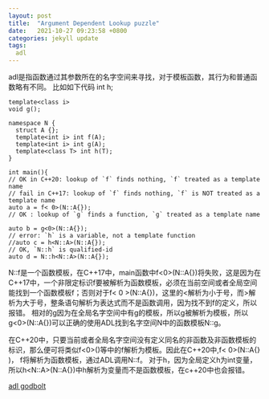 ```yaml
---
layout: post
title:  "Argument Dependent Lookup puzzle"
date:   2021-10-27 09:23:58 +0800
categories: jekyll update
tags:
  adl
---
```


adl是指函数通过其参数所在的名字空间来寻找，对于模板函数，其行为和普通函数略有不同。
比如如下代码
    int h;

    template<class i>
    void g();

    namespace N {
      struct A {};
      template<int i> int f(A);
      template<int i> int g(A);
      template<class T> int h(T);
    }

    int main(){
    // OK in C++20: lookup of `f` finds nothing, `f` treated as a template name
    // fail in C++17: lookup of `f` finds nothing, `f` is NOT treated as a template name
    auto a = f< 0>(N::A{});
    // OK : lookup of `g` finds a function, `g` treated as a template name

    auto b = g<0>(N::A{});
    // error: `h` is a variable, not a template function
    //auto c = h<N::A>(N::A{});
    // OK, `N::h` is qualified-id
    auto d = N::h<N::A>(N::A{});

N\::f是一个函数模板，在C\++17中，main函数中f<0>(N\::A{})将失败，这是因为在C++17中，一个非限定标识f要被解析为函数模板，必须在当前空间或者全局空间能找到一个函数模板f；否则对于f< 0 >(N\::A{})，这里的<解析为小于号，而>解析为大于号，整条语句解析为表达式而不是函数调用，因为找不到f的定义，所以报错。
相对的g因为在全局名字空间中有g的模板，所以g被解析为模板，所以g<0>(N::A{})可以正确的使用ADL找到名字空间N中的函数模板N\::g。

在C\++20中，只要当前或者全局名字空间没有定义同名的非函数及非函数模板的标识，那么便可将类似f<0>()等中的f解析为模板。因此在C\++20中,f< 0>(N\::A{} )，
f将解析为函数模板，通过ADL调用N\::f。
对于h，因为全局定义h为int变量，所以h<N\::A>(N\::A{})中h解析为变量而不是函数模板，在c++20中也会报错。

[adl godbolt](https://gcc.godbolt.org/z/6ajebMMxs)


